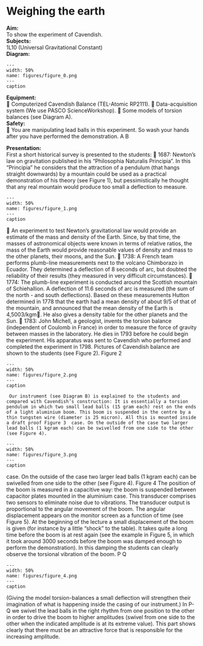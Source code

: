 # Weighing the earth 
    
<b> Aim: </b>  
 To show the experiment of Cavendish.   
<b> Subjects: </b>  
 1L10 (Universal Gravitational Constant)   
<b> Diagram: </b>  
   
```{figure} figures/figure_0.png  
---  
width: 50%  
name: figures/figure_0.png  
---  
caption  
``` 
     
<b> Equipment: </b>  
  Computerized Cavendish Balance (TEL-Atomic RP2111).  Data-acquisition system (We use PASCO ScienceWorkshop).  Some models of torsion balances (see Diagram A).   
<b> Safety: </b>  
  You are manipulating lead balls in this experiment. So wash your hands after you have performed the demonstration.  A                                             B
     
<b> Presentation: </b>  
  First a short historical survey is presented to the students:  1687: Newton’s law on gravitation published in his “Philosophia Naturalis Principia”. In this “Principia” he considers that the attraction of a pendulum (that hangs straight downwards) by a mountain could be used as a practical demonstration of his theory (see Figure 1), but pessimistically he thought that any real mountain would produce too small a deflection to measure.    
```{figure} figures/figure_1.png  
---  
width: 50%  
name: figures/figure_1.png  
---  
caption  
``` 
  An experiment to test Newton’s gravitational law would provide an estimate of the mass and density of the Earth. Since, by that time, the masses of astronomical objects were known in terms of relative ratios, the mass of the Earth would provide reasonable values of density and mass to the other planets, their moons, and the Sun.   1738: A French team performs plumb-line measurements next to the volcano Chimborazo in Ecuador. They determined a deflection of 8 seconds of arc, but doubted the reliability of their results (they measured in very difficult circumstances).   1774: The plumb-line experiment is conducted around the Scottish mountain of Schiehallion. A deflection of 11.6 seconds of arc is measured (the sum of the north - and south deflections). Based on these measurements Hutton determined in 1778 that the earth had a mean density of about 9/5 of that of the mountain, and announced that the mean density of the Earth is 4,5003/kgm. He also gives a density table for the other planets and the Sun.  1783: John Michell, a geologist, invents the torsion balance (independent of Coulomb in France) in order to measure the force of gravity between masses in the laboratory. He dies in 1793 before he could begin the experiment. His apparatus was sent to Cavendish who performed and completed the experiment in 1798. Pictures of Cavendish balance are shown to the students (see Figure 2).    Figure 2   
```{figure} figures/figure_2.png  
---  
width: 50%  
name: figures/figure_2.png  
---  
caption  
``` 
     Our instrument (see Diagram B) is explained to the students and compared with Cavendish’s construction: It is essentially a torsion pendulum in which two small lead balls (15 gram each) rest on the ends of a light aluminium boom. This boom is suspended in the centre by a thin tungsten wire (diameter is 25 micron). All this is mounted inside a draft proof Figure 3  case. On the outside of the case two larger lead balls (1 kgram each) can be swivelled from one side to the other (see Figure 4).   
```{figure} figures/figure_3.png  
---  
width: 50%  
name: figures/figure_3.png  
---  
caption  
``` 
  case. On the outside of the case two larger lead balls (1 kgram each) can be swivelled from one side to the other (see Figure 4). Figure 4 The position of the boom is measured in a capacitive way: the boom is suspended between capacitor plates mounted in the aluminium case. This transducer comprises two sensors to eliminate noise due to vibrations. The transducer output is proportional to the angular movement of the boom. The angular displacement appears on the monitor screen as a function of time (see Figure 5).  At the beginning of the lecture a small displacement of the boom is given (for instance by a little “shock” to the table). It takes quite a long time before the boom is at rest again (see the example in Figure 5, in which it took around 3000 seconds before the boom was damped enough to perform the demonstration). In this damping the students can clearly observe the torsional vibration of the boom. P                 Q   
```{figure} figures/figure_4.png  
---  
width: 50%  
name: figures/figure_4.png  
---  
caption  
``` 
 (Giving the model torsion-balances a small deflection will strengthen their imagination of what is happening inside the casing of our instrument.) In P-Q we swivel the lead balls in the right rhythm from one position to the other in order to drive the boom to higher amplitudes (swivel from one side to the other when the indicated amplitude is at its extreme value). This part shows clearly that there must be an attractive force that is responsible for the increasing amplitude.   